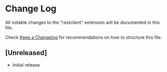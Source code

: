 # Change Log

All notable changes to the "restclient" extension will be documented in this file.

Check [Keep a Changelog](http://keepachangelog.com/) for recommendations on how to structure this file.

## [Unreleased]

- Initial release